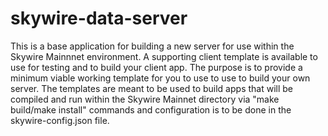 # skywire-data-server
This is a base application for building a new server for use within the Skywire Mainnnet environment.
A supporting client template is available to use for testing and to build your client app. The purpose is to provide a minimum 
viable working template for you to use to use to build your own server. The templates are meant to be used to build apps that will be compiled and run within the Skywire Mainnet directory via "make build/make install" commands and configuration is to be done in the skywire-config.json file.
